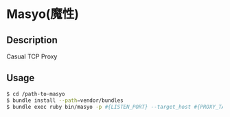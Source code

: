 # Masyo(魔性)

## Description
Casual TCP Proxy

## Usage

```sh
$ cd /path-to-masyo
$ bundle install --path=vendor/bundles
$ bundle exec ruby bin/masyo -p #{LISTEN_PORT} --target_host #{PROXY_TARGET_HOST} --target_port #{PROXY_TARGET_PORT}
```
